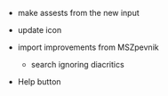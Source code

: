 * make assests from the new input

* update icon

* import improvements from MSZpevnik
  - search ignoring diacritics

* Help button